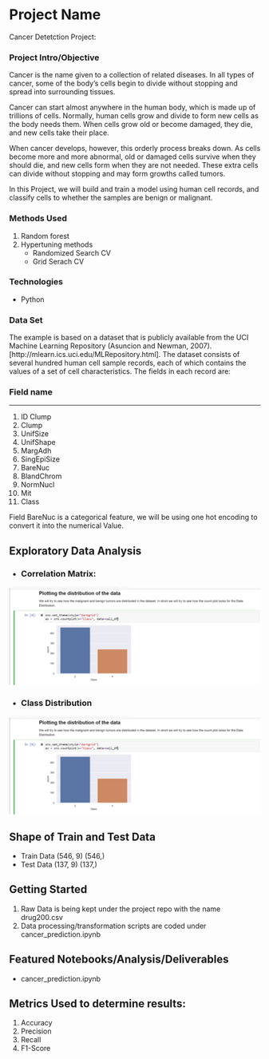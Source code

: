 # Project Name
Cancer Detetction Project: 

### Project Intro/Objective
Cancer is the name given to a collection of related diseases. In all types of cancer, some of the body’s cells begin to divide without stopping and spread into surrounding tissues.

Cancer can start almost anywhere in the human body, which is made up of trillions of cells. Normally, human cells grow and divide to form new cells as the body needs them. When cells grow old or become damaged, they die, and new cells take their place.

When cancer develops, however, this orderly process breaks down. As cells become more and more abnormal, old or damaged cells survive when they should die, and new cells form when they are not needed. These extra cells can divide without stopping and may form growths called tumors.

In this Project, we will build and train a model using human cell records, and classify cells to whether the samples are benign or malignant. 


### Methods Used
1. Random forest
2. Hypertuning methods
    - Randomized Search CV
    - Grid Serach CV

### Technologies
- Python

### Data Set
<p> The example is based on a dataset that is publicly available from the UCI Machine Learning Repository (Asuncion and Newman, 2007).[http://mlearn.ics.uci.edu/MLRepository.html]. The dataset consists of several hundred human cell sample records, each of which contains the values of a set of cell characteristics. The fields in each record are: </p>

### Field name    
----------------------------------------
1. ID	Clump       
2. Clump	        
3. UnifSize	    
4. UnifShape	    
5. MargAdh	    
6. SingEpiSize	
7. BareNuc	    
8. BlandChrom	    
9. NormNucl	    
10. Mit	        
11. Class	        

Field BareNuc is a categorical feature, we will be using one hot encoding to convert it into the numerical Value.

## Exploratory Data Analysis
- ### Correlation Matrix:
![](Images/Capture_cancer.PNG)

- ### Class Distribution

![](Images/Capture_cancer.PNG)



## Shape of Train and Test Data

- Train Data (546, 9) (546,)
- Test Data (137, 9) (137,)


## Getting Started

1. Raw Data is being kept under the project repo with the name drug200.csv    
2. Data processing/transformation scripts are coded under cancer_prediction.ipynb


## Featured Notebooks/Analysis/Deliverables
- cancer_prediction.ipynb


## Metrics Used to determine results:
1. Accuracy <br/>
2. Precision <br/>
3. Recall <br/>
4. F1-Score <br/>
